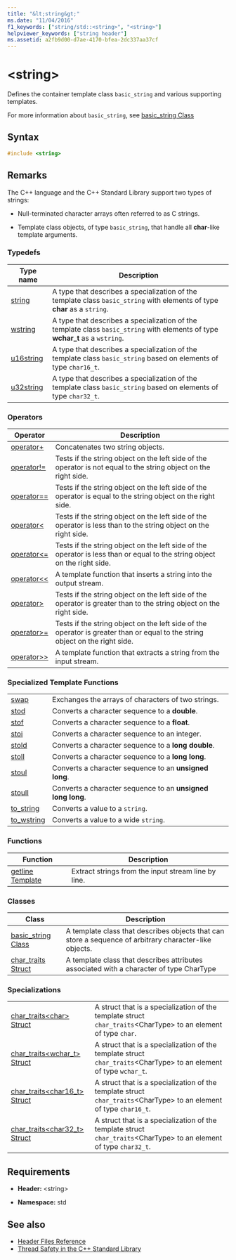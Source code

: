 ```yaml
---
title: "&lt;string&gt;"
ms.date: "11/04/2016"
f1_keywords: ["string/std::<string>", "<string>"]
helpviewer_keywords: ["string header"]
ms.assetid: a2fb9d00-d7ae-4170-bfea-2dc337aa37cf
---
```

# &lt;string&gt;

Defines the container template class `basic_string` and various supporting templates.

For more information about `basic_string`, see [basic_string Class](../standard-library/basic-string-class.md)

## Syntax

```cpp
#include <string>
```

## Remarks

The C++ language and the C++ Standard Library support two types of strings:

- Null-terminated character arrays often referred to as C strings.

- Template class objects, of type `basic_string`, that handle all **char**-like template arguments.

### Typedefs

|Type name|Description|
|-|-|
|[string](../standard-library/string-typedefs.md#string)|A type that describes a specialization of the template class `basic_string` with elements of type **char** as a `string`.|
|[wstring](../standard-library/string-typedefs.md#wstring)|A type that describes a specialization of the template class `basic_string` with elements of type **wchar_t** as a `wstring`.|
|[u16string](../standard-library/string-typedefs.md#u16string)|A type that describes a specialization of the template class `basic_string` based on elements of type `char16_t`.|
|[u32string](../standard-library/string-typedefs.md#u32string)|A type that describes a specialization of the template class `basic_string` based on elements of type `char32_t`.|

### Operators

|Operator|Description|
|-|-|
|[operator+](../standard-library/string-operators.md#op_add)|Concatenates two string objects.|
|[operator!=](../standard-library/string-operators.md#op_neq)|Tests if the string object on the left side of the operator is not equal to the string object on the right side.|
|[operator==](../standard-library/string-operators.md#op_eq_eq)|Tests if the string object on the left side of the operator is equal to the string object on the right side.|
|[operator<](../standard-library/string-operators.md#op_lt)|Tests if the string object on the left side of the operator is less than to the string object on the right side.|
|[operator<=](../standard-library/string-operators.md#op_lt_eq)|Tests if the string object on the left side of the operator is less than or equal to the string object on the right side.|
|[operator<\<](../standard-library/string-operators.md#op_lt_lt)|A template function that inserts a string into the output stream.|
|[operator>](../standard-library/string-operators.md#op_gt)|Tests if the string object on the left side of the operator is greater than to the string object on the right side.|
|[operator>=](../standard-library/string-operators.md#op_gt_eq)|Tests if the string object on the left side of the operator is greater than or equal to the string object on the right side.|
|[operator>>](../standard-library/string-operators.md#op_gt_gt)|A template function that extracts a string from the input stream.|

### Specialized Template Functions

|||
|-|-|
|[swap](../standard-library/string-functions.md#swap)|Exchanges the arrays of characters of two strings.|
|[stod](../standard-library/string-functions.md#stod)|Converts a character sequence to a **double**.|
|[stof](../standard-library/string-functions.md#stof)|Converts a character sequence to a **float**.|
|[stoi](../standard-library/string-functions.md#stoi)|Converts a character sequence to an integer.|
|[stold](../standard-library/string-functions.md#stold)|Converts a character sequence to a **long double**.|
|[stoll](../standard-library/string-functions.md#stoll)|Converts a character sequence to a **long long**.|
|[stoul](../standard-library/string-functions.md#stoul)|Converts a character sequence to an **unsigned long**.|
|[stoull](../standard-library/string-functions.md#stoull)|Converts a character sequence to an **unsigned long long**.|
|[to_string](../standard-library/string-functions.md#to_string)|Converts a value to a `string`.|
|[to_wstring](../standard-library/string-functions.md#to_wstring)|Converts a value to a wide `string`.|

### Functions

|Function|Description|
|-|-|
|[getline Template](../standard-library/string-functions.md#getline)|Extract strings from the input stream line by line.|

### Classes

|Class|Description|
|-|-|
|[basic_string Class](../standard-library/basic-string-class.md)|A template class that describes objects that can store a sequence of arbitrary character-like objects.|
|[char_traits Struct](../standard-library/char-traits-struct.md)|A template class that describes attributes associated with a character of type CharType|

### Specializations

|||
|-|-|
|[char_traits\<char> Struct](../standard-library/char-traits-char-struct.md)|A struct that is a specialization of the template struct `char_traits`\<CharType> to an element of type `char`.|
|[char_traits<wchar_t> Struct](../standard-library/char-traits-wchar-t-struct.md)|A struct that is a specialization of the template struct `char_traits`\<CharType> to an element of type `wchar_t`.|
|[char_traits<char16_t> Struct](../standard-library/char-traits-char16-t-struct.md)|A struct that is a specialization of the template struct `char_traits`\<CharType> to an element of type `char16_t`.|
|[char_traits<char32_t> Struct](../standard-library/char-traits-char32-t-struct.md)|A struct that is a specialization of the template struct `char_traits`\<CharType> to an element of type `char32_t`.|

## Requirements

- **Header:** \<string>

- **Namespace:** std

## See also

- [Header Files Reference](../standard-library/cpp-standard-library-header-files.md)
- [Thread Safety in the C++ Standard Library](../standard-library/thread-safety-in-the-cpp-standard-library.md)
